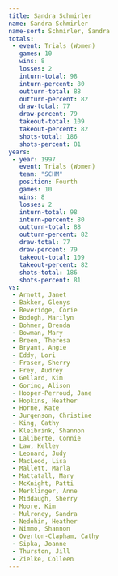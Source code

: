 ```yaml
---
title: Sandra Schmirler
name: Sandra Schmirler
name-sort: Schmirler, Sandra
totals:
 - event: Trials (Women)
   games: 10
   wins: 8
   losses: 2
   inturn-total: 98
   inturn-percent: 80
   outturn-total: 88
   outturn-percent: 82
   draw-total: 77
   draw-percent: 79
   takeout-total: 109
   takeout-percent: 82
   shots-total: 186
   shots-percent: 81
years:
 - year: 1997
   event: Trials (Women)
   team: "SCHM"
   position: Fourth
   games: 10
   wins: 8
   losses: 2
   inturn-total: 98
   inturn-percent: 80
   outturn-total: 88
   outturn-percent: 82
   draw-total: 77
   draw-percent: 79
   takeout-total: 109
   takeout-percent: 82
   shots-total: 186
   shots-percent: 81
vs:
 - Arnott, Janet
 - Bakker, Glenys
 - Beveridge, Corie
 - Bodogh, Marilyn
 - Bohmer, Brenda
 - Bowman, Mary
 - Breen, Theresa
 - Bryant, Angie
 - Eddy, Lori
 - Fraser, Sherry
 - Frey, Audrey
 - Gellard, Kim
 - Goring, Alison
 - Hooper-Perroud, Jane
 - Hopkins, Heather
 - Horne, Kate
 - Jurgenson, Christine
 - King, Cathy
 - Kleibrink, Shannon
 - Laliberte, Connie
 - Law, Kelley
 - Leonard, Judy
 - MacLeod, Lisa
 - Mallett, Marla
 - Mattatall, Mary
 - McKnight, Patti
 - Merklinger, Anne
 - Middaugh, Sherry
 - Moore, Kim
 - Mulroney, Sandra
 - Nedohin, Heather
 - Nimmo, Shannon
 - Overton-Clapham, Cathy
 - Sipka, Joanne
 - Thurston, Jill
 - Zielke, Colleen
---
```

